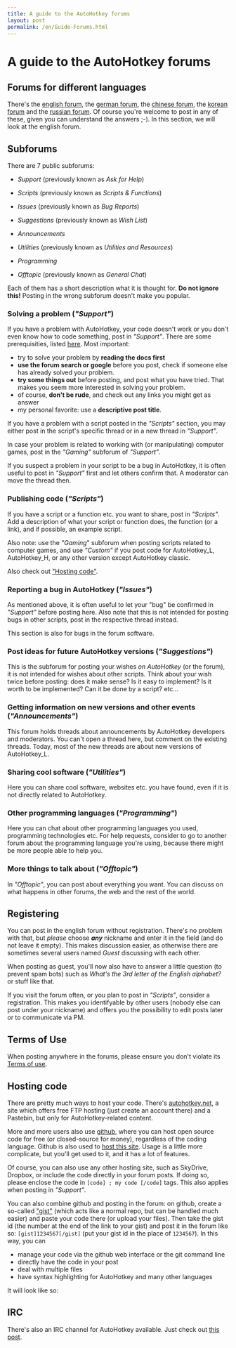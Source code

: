```yaml
---
title: A guide to the AutoHotkey forums
layout: post
permalink: /en/Guide-Forums.html
---
```


# A guide to the AutoHotkey forums

## Forums for different languages
There's the [english forum](http://www.autohotkey.com/community/), the [german forum](http://de.autohotkey.com/forum/), the [chinese forum](http://ahk.5d6d.com/), the [korean forum](http://cafe.naver.com/AutoHotKey) and the [russian forum](http://forum.script-coding.com/viewforum.php?id=13). Of course you're welcome to post in any of these, given you can understand the answers ;-).
In this section, we will look at the english forum.

## Subforums
There are 7 public subforums:
* *Support* (previously known as *Ask for Help*)
* *Scripts* (previously known as *Scripts & Functions*)
* *Issues* (previously known as *Bug Reports*)
* *Suggestions* (previously known as *Wish List*)
* *Announcements*

* *Utilities* (previously known as *Utilities and Resources*)
* *Programming*
* *Offtopic* (previously known as *General Chat*)

Each of them has a short description what it is thought for. **Do not ignore this!** Posting in the wrong subforum doesn't make you popular.

### Solving a problem (*"Support"*)
If you have a problem with AutoHotkey, your code doesn't work or you don't even know how to code something, post in *"Support"*. There are some prerequisities, listed [here](http://www.autohotkey.com/community/viewtopic.php?t=4986). Most important:
* try to solve your problem by **reading the docs first**
* **use the forum search or google** before you post, check if someone else has already solved your problem.
* **try some things out** before posting, and post what you have tried. That makes you seem more interested in solving your problem.
* of course, **don't be rude**, and check out any links you might get as answer
* my personal favorite: use a **descriptive post title**.

If you have a problem with a script posted in the *"Scripts"* section, you may either post in the script's specific thread or in a new thread in *"Support"*.

In case your problem is related to working with (or manipulating) computer games, post in the *"Gaming"* subforum of *"Support"*.

If you suspect a problem in your script to be a bug in AutoHotkey, it is often useful to post in *"Support"* first and let others confirm that. A moderator can move the thread then.

### Publishing code (*"Scripts"*)
If you have a script or a function etc. you want to share, post in *"Scripts"*. Add a description of what your script or function does, the function (or a link), and if possible, an example script.

Also note: use the *"Gaming*" subforum when posting scripts related to computer games, and use *"Custom"* if you post code for AutoHotkey\_L, AutoHotkey\_H, or any other version except AutoHotkey classic.

Also check out ["Hosting code"](#hosting_code).

### Reporting a bug in AutoHotkey (*"Issues"*)
As mentioned above, it is often useful to let your "bug" be confirmed in *"Support"* before posting here. Also note that this is not intended for posting bugs in other scripts, post in the respective thread instead.

This section is also for bugs in the forum software.

### Post ideas for future AutoHotkey versions (*"Suggestions"*)
This is the subforum for posting your wishes *on AutoHotkey* (or the forum), it is not intended for wishes about other scripts. Think about your wish twice before posting: does it make sense? Is it easy to implement? Is it worth to be implemented? Can it be done by a script? etc...

### Getting information on new versions and other events (*"Announcements"*)
This forum holds threads about announcements by AutoHotkey developers and moderators. You can't open a thread here, but comment on the existing threads. Today, most of the new threads are about new versions of AutoHotkey\_L.

### Sharing cool software (*"Utilities"*)
Here you can share cool software, websites etc. you have found, even if it is not directly related to AutoHotkey.

### Other programming languages (*"Programming"*)
Here you can chat about other programming languages you used, programming technologies etc. For help requests, consider to go to another forum about the programming language you're using, because there might be more people able to help you.

### More things to talk about (*"Offtopic"*)
In *"Offtopic"*, you can post about everything you want. You can discuss on what happens in other forums, the web and the rest of the world.

## Registering
You can post in the english forum without registration. There's no problem with that, but *please* choose ***any*** nickname and enter it in the field (and do not leave it empty). This makes discussion easier, as otherwise there are sometimes several users named <cite>Guest</cite> discussing with each other.

When posting as guest, you'll now also have to answer a little question (to prevent spam bots) such as <cite>What's the 3rd letter of the English alphabet?</cite> or stuff like that.

If you visit the forum often, or you plan to post in *"Scripts"*, consider a registration. This makes you identifyable by other users (nobody else can post under your nickname) and offers you the possibility to edit posts later or to communicate via PM.

## Terms of Use
When posting anywhere in the forums, please ensure you don't violate its [Terms of use](http://www.autohotkey.com/community/ucp.php?mode=register).

## Hosting code
There are pretty much ways to host your code. There's [autohotkey.net](http://www.autohotkey.net), a site which offers free FTP hosting (just create an account there) and a Pastebin, but only for AutoHotkey-related content.

More and more users also use [github](https://www.github.com), where you can host open source code for free (or closed-source for money), regardless of the coding language. Github is also used to [host this site](https://www.github.com/maul-esel/ahkbook/). Usage is a little more complicate, but you'll get used to it, and it has a lot of features.

Of course, you can also use any other hosting site, such as SkyDrive, Dropbox, or include the code directly in your forum posts. If doing so, please enclose the code in `[code] ; my code [/code]` tags. This also applies when posting in *"Support"*.

You can also combine github and posting in the forum: on github, create a so-called ["gist"](https://gist.github.com/) (which acts like a normal repo, but can be handled much easier) and paste your code there (or upload your files). Then take the gist id (the number at the end of the link to your gist) and post it in the forum like so: `[gist]1234567[/gist]` (put your gist id in the place of `1234567`). In this way, you can

* manage your code via the github web interface or the git command line
* directly have the code in your post
* deal with multiple files
* have syntax highlighting for AutoHotkey and many other languages

It will look like so: <script src="https://gist.github.com/1808118.js"></script>

## IRC
There's also an IRC channel for AutoHotkey available. Just check out [this post](http://www.autohotkey.com/community/viewtopic.php?t=28311).
